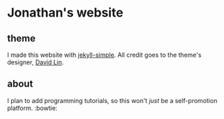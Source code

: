 # Jonathan's website


## theme
I made this website with [jekyll-simple](https://github.com/wild-flame/jekyll-simple).  All credit goes to the theme's designer, [David Lin](https://github.com/wild-flame).

## about
I plan to add programming tutorials, so this won't *just* be a self-promotion platform. :bowtie:
